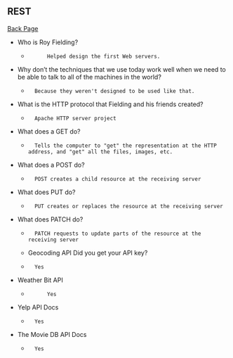 ## REST

[Back Page](301-notes.md)

-   Who is Roy Fielding?
    *           Helped design the first Web servers. 
-   Why don’t the techniques that we use today work well when we need to be able to talk to all of the      machines in the world?
    *       Because they weren't designed to be used like that.
-   What is the HTTP protocol that Fielding and his friends created?
    *       Apache HTTP server project
-   What does a GET do?
    *       Tells the computer to "get" the representation at the HTTP address, and "get" all the files, images, etc.
-   What does a POST do?
    *       POST creates a child resource at the receiving server
-   What does PUT do?
    *       PUT creates or replaces the resource at the receiving server
-   What does PATCH do?
    *       PATCH requests to update parts of the resource at the receiving server

    - Geocoding API
Did you get your API key?
    *       Yes
- Weather Bit API
    *           Yes
- Yelp API Docs
    *       Yes
- The Movie DB API Docs
    *       Yes